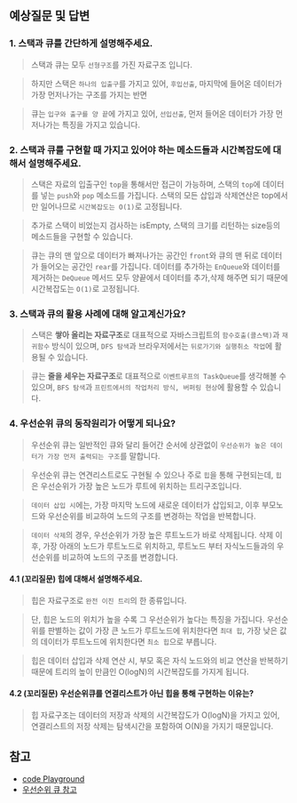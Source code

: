 ## 예상질문 및 답변

### 1. 스택과 큐를 간단하게 설명해주세요.

> 스택과 큐는 모두 `선형구조`를 가진 자료구조 입니다.

> 하지만 스택은 `하나의 입출구`를 가지고 있어, `후입선출`, 마지막에 들어온 데이터가 가장 먼저나가는 구조를 가지는 반면

> 큐는 `입구와 출구를 양 끝`에 가지고 있어, `선입선출`, 먼저 들어온 데이터가 가장 먼저나가는 특징을 가지고 있습니다.

### 2. 스택과 큐를 구현할 때 가지고 있어야 하는 메소드들과 시간복잡도에 대해서 설명해주세요.

> 스택은 자료의 입출구인 `top`을 통해서만 접근이 가능하며, 스택의 `top`에 데이터를 넣는 `push`와 `pop` 메소드를 가집니다. 스택의 모든 삽입과 삭제연산은 top에서만 일어나므로 `시간복잡도는 O(1)`로 고정됩니다.

> 추가로 스택이 비었는지 검사하는 isEmpty, 스택의 크기를 리턴하는 size등의 메소드들을 구현할 수 있습니다.

> 큐는 큐의 맨 앞으로 데이터가 빠져나가는 공간인 `front`와 큐의 맨 뒤로 데이터가 들어오는 공간인 `rear`를 가집니다. 데이터를 추가하는 `EnQueue`와 데이터를 제거하는 `DeQueue` 메서드 모두 양끝에서 데이터를 추가,삭제 해주면 되기 때문에 시간복잡도는 `O(1)`로 고정됩니다.

### 3. 스택과 큐의 활용 사례에 대해 알고계신가요?

> 스택은 **쌓아 올리는 자료구조**로 대표적으로 자바스크립트의 `함수호출(콜스택)`과 `재귀함수` 방식이 있으며, `DFS 탐색`과 브라우저에서는 `뒤로가기와 실행취소 작업`에 활용될 수 있습니다.

> 큐는 **줄을 세우는 자료구조**로 대표적으로 `이벤트루프의 TaskQueue`를 생각해볼 수 있으며, `BFS 탐색`과 `프린트에서의 작업처리 방식, 버퍼링 현상`에 활용할 수 있습니다.

### 4. 우선순위 큐의 동작원리가 어떻게 되나요?

> 우선순위 큐는 일반적인 큐와 달리 들어간 순서에 상관없이 `우선순위가 높은 데이터가 가장 먼저 출력되는 구조`를 말합니다.

> 우선순위 큐는 연견리스트로도 구현될 수 있으나 주로 `힙`을 통해 구현되는데, `힙`은 우선순위가 가장 높은 노드가 루트에 위치하는 트리구조입니다.

> `데이터 삽입 시`에는, 가장 마지막 노드에 새로운 데이터가 삽입되고, 이후 부모노드와 우선순위를 비교하여 노드의 구조를 변경하는 작업을 반복합니다.

> `데이터 삭제`의 경우, 우선순위가 가장 높은 루트노드가 바로 삭제됩니다. 삭제 이후, 가장 아래의 노드가 루트노드로 위치하고, 루트노드 부터 자식노드들과의 우선순위를 비교하여 노드의 구조를 변경합니다.

#### 4.1 (꼬리질문) 힙에 대해서 설명해주세요.

> 힙은 자료구조로 `완전 이진 트리`의 한 종류입니다.

> 단, 힙은 노드의 위치가 높을 수록 그 우선순위가 높다는 특징을 가집니다. 우선순위를 판별하는 값이 가장 큰 노드가 루트노드에 위치한다면 `최대 힙`, 가장 낮은 값의 데이터가 루트노드에 위치한다면 `최소 힙`으로 부릅니다.

> 힙은 데이터 삽입과 삭제 연산 시, 부모 혹은 자식 노드와의 비교 연산을 반복하기 때문에 트리의 높이 만큼인 O(logN)의 시간복잡도를 가지게 됩니다.

#### 4.2 (꼬리질문) 우선순위큐를 연결리스트가 아닌 힙을 통해 구현하는 이유는?

> 힙 자료구조는 데이터의 저장과 삭제의 시간복잡도가 O(logN)을 가지고 있어, 연결리스트의 저장 삭제는 탐색시간을 포함하여 O(N)을 가지기 때문입니다.

## 참고

- [code Playground](https://im-developer.tistory.com/121)
- [우선순위 큐 참고](https://gurumee92.tistory.com/132)
